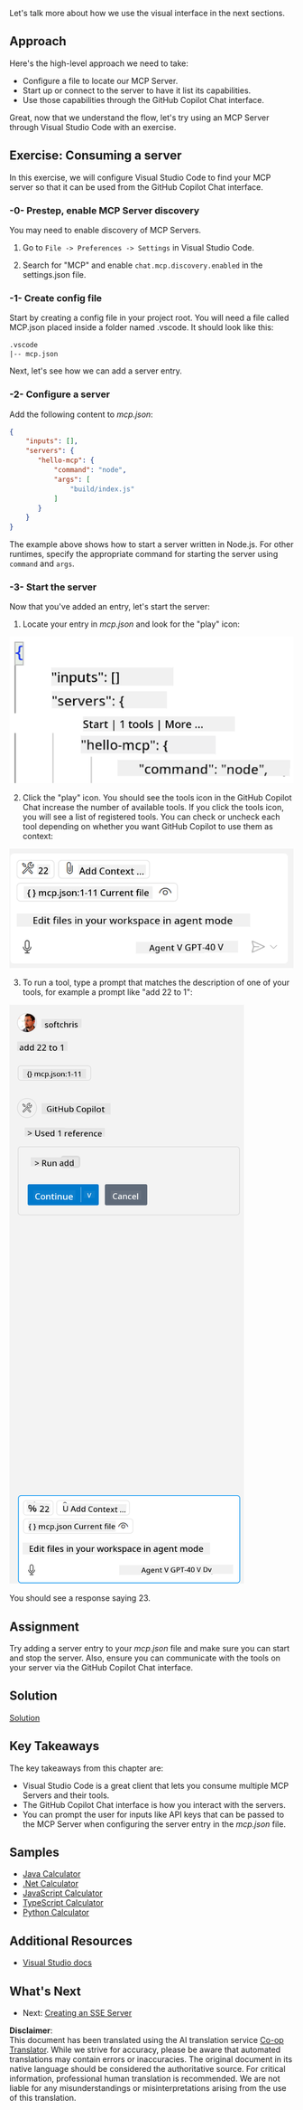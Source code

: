 <!--
CO_OP_TRANSLATOR_METADATA:
{
  "original_hash": "54e9ffc5dba01afcb8880a9949fd1881",
  "translation_date": "2025-07-13T19:21:51+00:00",
  "source_file": "03-GettingStarted/04-vscode/README.md",
  "language_code": "en"
}
-->
Let's talk more about how we use the visual interface in the next sections.

## Approach

Here's the high-level approach we need to take:

- Configure a file to locate our MCP Server.
- Start up or connect to the server to have it list its capabilities.
- Use those capabilities through the GitHub Copilot Chat interface.

Great, now that we understand the flow, let's try using an MCP Server through Visual Studio Code with an exercise.

## Exercise: Consuming a server

In this exercise, we will configure Visual Studio Code to find your MCP server so that it can be used from the GitHub Copilot Chat interface.

### -0- Prestep, enable MCP Server discovery

You may need to enable discovery of MCP Servers.

1. Go to `File -> Preferences -> Settings` in Visual Studio Code.

2. Search for "MCP" and enable `chat.mcp.discovery.enabled` in the settings.json file.

### -1- Create config file

Start by creating a config file in your project root. You will need a file called MCP.json placed inside a folder named .vscode. It should look like this:

```text
.vscode
|-- mcp.json
```

Next, let's see how we can add a server entry.

### -2- Configure a server

Add the following content to *mcp.json*:

```json
{
    "inputs": [],
    "servers": {
       "hello-mcp": {
           "command": "node",
           "args": [
               "build/index.js"
           ]
       }
    }
}
```

The example above shows how to start a server written in Node.js. For other runtimes, specify the appropriate command for starting the server using `command` and `args`.

### -3- Start the server

Now that you've added an entry, let's start the server:

1. Locate your entry in *mcp.json* and look for the "play" icon:

  ![Starting server in Visual Studio Code](../../../../translated_images/vscode-start-server.8e3c986612e3555de47e5b1e37b2f3020457eeb6a206568570fd74a17e3796ad.en.png)  

2. Click the "play" icon. You should see the tools icon in the GitHub Copilot Chat increase the number of available tools. If you click the tools icon, you will see a list of registered tools. You can check or uncheck each tool depending on whether you want GitHub Copilot to use them as context:

  ![Starting server in Visual Studio Code](../../../../translated_images/vscode-tool.0b3bbea2fb7d8c26ddf573cad15ef654e55302a323267d8ee6bd742fe7df7fed.en.png)

3. To run a tool, type a prompt that matches the description of one of your tools, for example a prompt like "add 22 to 1":

  ![Running a tool from GitHub Copilot](../../../../translated_images/vscode-agent.d5a0e0b897331060518fe3f13907677ef52b879db98c64d68a38338608f3751e.en.png)

  You should see a response saying 23.

## Assignment

Try adding a server entry to your *mcp.json* file and make sure you can start and stop the server. Also, ensure you can communicate with the tools on your server via the GitHub Copilot Chat interface.

## Solution

[Solution](./solution/README.md)

## Key Takeaways

The key takeaways from this chapter are:

- Visual Studio Code is a great client that lets you consume multiple MCP Servers and their tools.
- The GitHub Copilot Chat interface is how you interact with the servers.
- You can prompt the user for inputs like API keys that can be passed to the MCP Server when configuring the server entry in the *mcp.json* file.

## Samples

- [Java Calculator](../samples/java/calculator/README.md)
- [.Net Calculator](../../../../03-GettingStarted/samples/csharp)
- [JavaScript Calculator](../samples/javascript/README.md)
- [TypeScript Calculator](../samples/typescript/README.md)
- [Python Calculator](../../../../03-GettingStarted/samples/python)

## Additional Resources

- [Visual Studio docs](https://code.visualstudio.com/docs/copilot/chat/mcp-servers)

## What's Next

- Next: [Creating an SSE Server](../05-sse-server/README.md)

**Disclaimer**:  
This document has been translated using the AI translation service [Co-op Translator](https://github.com/Azure/co-op-translator). While we strive for accuracy, please be aware that automated translations may contain errors or inaccuracies. The original document in its native language should be considered the authoritative source. For critical information, professional human translation is recommended. We are not liable for any misunderstandings or misinterpretations arising from the use of this translation.